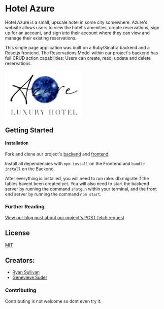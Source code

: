 # Hotel Azure

Hotel Azure is a small, upscale hotel in some city somewhere. Azure's website allows users to view the hotel's amenities, create reservations, sign up for an account, and sign <i>into</i> their account where they can view and manage their existing reservations.

This single page application was built on a Ruby/Sinatra backend and a Reactjs frontend. The Reservations Model within our project's backend has full CRUD action capabilities: Users can create, read, update and delete reservations.

![Hotel logo](public/hotel_logo.png)

## Getting Started 

#### <b>Installation</b>
Fork and clone our project's [backend](https://github.com/genevievesuder/phase-3-project-backend)
and [frontend](https://github.com/genevievesuder/phase-3-frontend)

Install all dependencies with ```npm install``` on the Frontend and ```bundle install``` on the Backend. 

After everything is installed, you will need to run rake: db:migrate if the tables havent been created yet. You will also need to start the backend server by running the command ```shotgun``` within your terminal, and the front end server by running the command ```npm start```.

### Further Reading
[View our blog post about our project's POST fetch request](https://medium.com/@genevievesuder/making-a-post-fetch-request-from-a-reactjs-to-a-ruby-sinatra-api-81f044d13e70)

## License

[MIT](https://choosealicense.com/licenses/mit/)

## Creators:
* [Ryan Sullivan](https://github.com/Shenanigans570)
* [Genevieve Suder](https://github.com/genevievesuder)
### Contributing
Contributing is not welcome so dont even try it. 